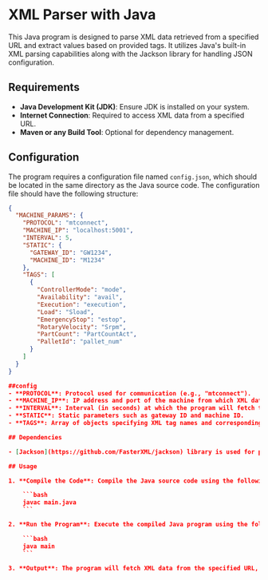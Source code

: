 # XML Parser with Java

This Java program is designed to parse XML data retrieved from a specified URL and extract values based on provided tags. It utilizes Java's built-in XML parsing capabilities along with the Jackson library for handling JSON configuration.

## Requirements

- **Java Development Kit (JDK)**: Ensure JDK is installed on your system.
- **Internet Connection**: Required to access XML data from a specified URL.
- **Maven or any Build Tool**: Optional for dependency management.

## Configuration
The program requires a configuration file named `config.json`, which should be located in the same directory as the Java source code. The configuration file should have the following structure:

```json
{
  "MACHINE_PARAMS": {
    "PROTOCOL": "mtconnect",
    "MACHINE_IP": "localhost:5001",
    "INTERVAL": 5,
    "STATIC": {
      "GATEWAY_ID": "GW1234",
      "MACHINE_ID": "M1234"
    },
    "TAGS": [
      {
        "ControllerMode": "mode",
        "Availability": "avail",
        "Execution": "execution",
        "Load": "Sload",
        "EmergencyStop": "estop",
        "RotaryVelocity": "Srpm",
        "PartCount": "PartCountAct",
        "PalletId": "pallet_num"
      }
    ]
  }
}

##config
- **PROTOCOL**: Protocol used for communication (e.g., "mtconnect").
- **MACHINE_IP**: IP address and port of the machine from which XML data is to be fetched.
- **INTERVAL**: Interval (in seconds) at which the program will fetch the XML data.
- **STATIC**: Static parameters such as gateway ID and machine ID.
- **TAGS**: Array of objects specifying XML tag names and corresponding aliases.

## Dependencies

- [Jackson](https://github.com/FasterXML/jackson) library is used for parsing JSON configuration files.

## Usage

1. **Compile the Code**: Compile the Java source code using the following command:

    ```bash
    javac main.java
    ```

2. **Run the Program**: Execute the compiled Java program using the following command:

    ```bash
    java main
    ```

3. **Output**: The program will fetch XML data from the specified URL, parse it, and print the values of specified tags to the console.



